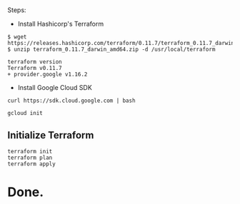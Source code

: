 #

Steps:

- Install Hashicorp's Terraform

```
$ wget https://releases.hashicorp.com/terraform/0.11.7/terraform_0.11.7_darwin_amd64.zip
$ unzip terraform_0.11.7_darwin_amd64.zip -d /usr/local/terraform
```

```
terraform version
Terraform v0.11.7
+ provider.google v1.16.2
```

- Install Google Cloud SDK

```
curl https://sdk.cloud.google.com | bash
```

```
gcloud init
```

## Initialize Terraform

```
terraform init
terraform plan
terraform apply
```

# Done.
